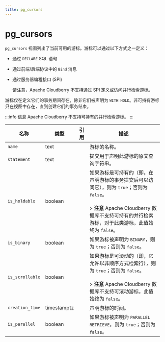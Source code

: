 ```yaml
---
title: pg_cursors
---
```


# pg_cursors

`pg_cursors` 视图列出了当前可用的游标。游标可以通过以下方式之一定义：

- 通过 `DECLARE` SQL 语句
- 通过前端/后端协议中的 `Bind` 消息
- 通过服务器编程接口 (SPI)

    请注意，Apache Cloudberry 不支持通过 SPI 定义或访问并行检索游标。

游标仅在定义它们的事务期间存在，除非它们被声明为 `WITH HOLD`。非可持有游标只在视图中存在，直到创建它们的事务结束。

:::info 信息
Apache Cloudberry 不支持可持有的并行检索游标。
:::

|名称|类型|引用|描述|
|----|----|----------|-----------|
|`name`|text| |游标的名称。|
|`statement`|text| |提交用于声明此游标的原文查询字符串。|
|`is_holdable`|boolean| |如果游标是可持有的（即，在声明游标的事务提交后可以访问它），则为 `true`；否则为 `false`。<br/><br/>> **注意** Apache Cloudberry 数据库不支持可持有的并行检索游标，对于此类游标，此值始终为 `false`。|
|`is_binary`|boolean| |如果游标被声明为 `BINARY`，则为 `true`；否则为 `false`。|
|`is_scrollable`|boolean| |如果游标是可滚动的（即，它允许以非顺序方式检索行），则为 `true`；否则为 `false`。<br/><br/>> **注意** Apache Cloudberry 数据库不支持可滚动游标，此值始终为 `false`。|
|`creation_time`|timestamptz| |声明游标的时间。|
|`is_parallel`|boolean| |如果游标被声明为 `PARALLEL RETRIEVE`，则为 `true`；否则为 `false`。|

